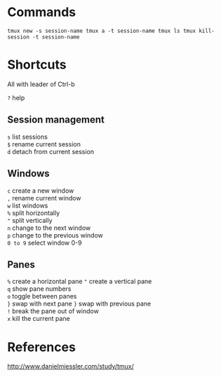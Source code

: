 Commands
========

`
tmux new -s session-name
tmux a -t session-name
tmux ls
tmux kill-session -t session-name
`

Shortcuts
=========

All with leader of Ctrl-b

`?` help 

Session management
------------------

`s` list sessions  
`$` rename current session  
`d` detach from current session  

Windows
-------

`c` create a new window  
`,` rename current window   
`w` list windows  
`%` split horizontally    
`"` split vertically  
`n` change to the next window  
`p` change to the previous window  
`0 to 9` select window 0-9  

Panes
-----

`%` create a horizontal pane
`"` create a vertical pane  
`q` show pane numbers  
`o` toggle between panes  
`}` swap with next pane
`}` swap with previous pane  
`!` break the pane out of window  
`x` kill the current pane  

References
==========

http://www.danielmiessler.com/study/tmux/
